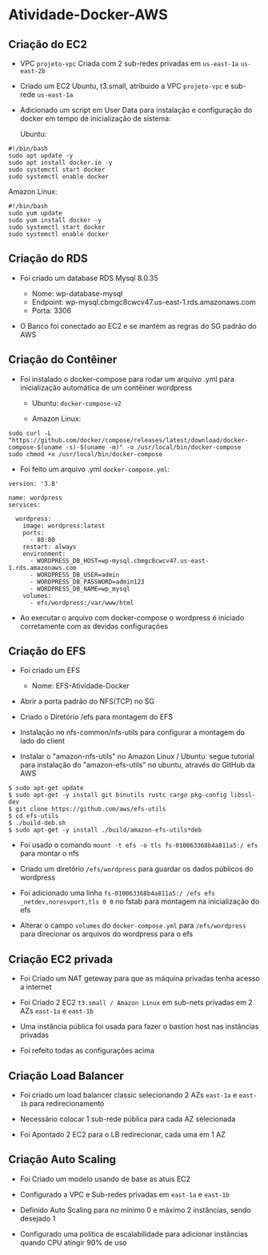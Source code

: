 # Atividade-Docker-AWS

## Criação do EC2

- VPC `projeto-vpc` Criada com 2 sub-redes privadas em `us-east-1a` `us-east-2b`

- Criado um EC2 Ubuntu, t3.small, atribuido a VPC `projeto-vpc` e sub-rede `us-east-1a`

- Adicionado um script em User Data para instalação e configuração do docker em tempo de inicialização de sistema:

  Ubuntu:

```
#!/bin/bash
sudo apt update -y
sudo apt install docker.io -y
sudo systemctl start docker
sudo systemctl enable docker
```

Amazon Linux:
```
#!/bin/bash
sudo yum update
sudo yum install docker -y
sudo systemctl start docker
sudo systemctl enable docker
```

## Criação do RDS

- Foi criado um database RDS Mysql 8.0.35
  - Nome: wp-database-mysql
  - Endpoint: wp-mysql.cbmgc8cwcv47.us-east-1.rds.amazonaws.com
  - Porta: 3306

- O Banco foi conectado ao EC2 e se mantém as regras do SG padrão do AWS

## Criação do Contêiner

- Foi instalado o docker-compose para rodar um arquivo .yml para inicialização automática de um contêiner wordpress
  - Ubuntu: ```docker-compose-v2```
 
  - Amazon Linux:
  
```
sudo curl -L "https://github.com/docker/compose/releases/latest/download/docker-compose-$(uname -s)-$(uname -m)" -o /usr/local/bin/docker-compose
sudo chmod +x /usr/local/bin/docker-compose
```

- Foi feito um arquivo .yml `docker-compose.yml`:

```
version: '3.8'

name: wordpress
services:

  wordpress:
    image: wordpress:latest
    ports:
      - 80:80
    restart: always
    environment:
      - WORDPRESS_DB_HOST=wp-mysql.cbmgc8cwcv47.us-east-1.rds.amazonaws.com
      - WORDPRESS_DB_USER=admin
      - WORDPRESS_DB_PASSWORD=admin123
      - WORDPRESS_DB_NAME=wp_mysql
    volumes:
      - efs/wordpress:/var/www/html
```

- Ao executar o arquivo com docker-compose o wordpress é iniciado corretamente com as devidas configurações

## Criação do EFS

- Foi criado um EFS
  - Nome: EFS-Atividade-Docker

- Abrir a porta padrão do NFS(TCP) no SG

- Criado o Diretório /efs para montagem do EFS

- Instalação no nfs-common/nfs-utils para configurar a montagem do lado do client

- Instalar o "amazon-nfs-utils" no Amazon Linux / Ubuntu: segue tutorial para instalação do "amazon-efs-utils" no ubuntu, através do GitHub da AWS 
```
$ sudo apt-get update
$ sudo apt-get -y install git binutils rustc cargo pkg-config libssl-dev
$ git clone https://github.com/aws/efs-utils
$ cd efs-utils
$ ./build-deb.sh
$ sudo apt-get -y install ./build/amazon-efs-utils*deb
```

- Foi usado o comando `mount -t efs -o tls fs-010063368b4a811a5:/ efs` para montar o nfs

- Criado um diretório `/efs/wordpress` para guardar os dados públicos do wordpress

- Foi adicionado uma linha `fs-010063368b4a811a5:/ /efs efs _netdev,noresvport,tls 0 0` no fstab para montagem na inicialização do efs

- Alterar o campo `volumes` do `docker-compose.yml` para `/efs/wordpress` para direcionar os arquivos do wordpress para o efs

## Criação EC2 privada

- Foi Criado um NAT geteway para que as máquina privadas tenha acesso a internet

- Foi Criado 2 EC2 `t3.small / Amazon Linux` em sub-nets privadas em 2 AZs `east-1a` e `east-1b`

-  Uma instância pública foi usada para fazer o bastion host nas instâncias privadas

- Foi refeito todas as configurações acima

## Criação Load Balancer

- Foi criado um load balancer classic selecionando 2 AZs `east-1a` e `east-1b` para redirecionamento

- Necessário colocar 1 sub-rede pública para cada AZ selecionada

- Foi Apontado 2 EC2 para o LB redirecionar, cada uma em 1 AZ

## Criação Auto Scaling

- Foi Criado um modelo usando de base as atuis EC2

- Configurado a VPC e Sub-redes privadas em `east-1a` e `east-1b`

- Definido Auto Scaling para no mínimo 0 e máximo 2 instâncias, sendo desejado 1

- Configurado uma política de escalabilidade para adicionar instâncias quando CPU atingir 90% de uso
